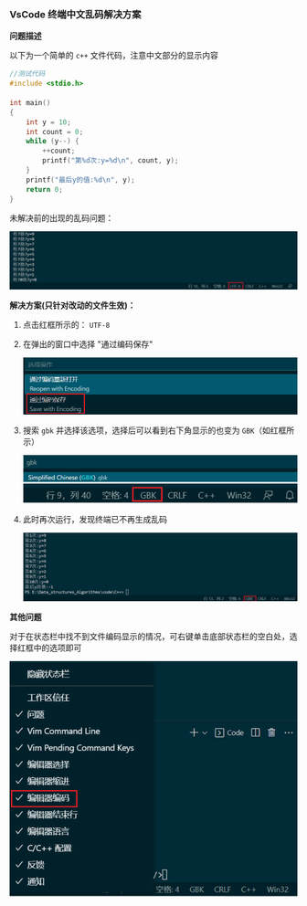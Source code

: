 ### VsCode 终端中文乱码解决方案

**问题描述**

以下为一个简单的 `c++` 文件代码，注意中文部分的显示内容

```c++
//测试代码
#include <stdio.h>

int main()
{ 
    int y = 10;
    int count = 0;
    while (y--) {
        ++count;
        printf("第%d次:y=%d\n", count, y);
    }
    printf("最后y的值:%d\n", y); 
    return 0;
}
```

未解决前的出现的乱码问题：

<img src="image/001.jpg" style="zoom:80%;" />

**解决方案(只针对改动的文件生效)：**

1. 点击红框所示的： `UTF-8`

2. 在弹出的窗口中选择 "通过编码保存"

   <img src="image/002.jpg" style="zoom:80%;" />

3. 搜索 `gbk` 并选择该选项，选择后可以看到右下角显示的也变为 `GBK`（如红框所示）

   <img src="image/003.jpg" style="zoom:80%;" />

   <img src="image/004.jpg" style="zoom:100%;" />

4. 此时再次运行，发现终端已不再生成乱码

   ![](image/005.jpg)

**其他问题**

对于在状态栏中找不到文件编码显示的情况，可右键单击底部状态栏的空白处，选择红框中的选项即可

<img src="image/006.jpg" style="zoom:100%;" />